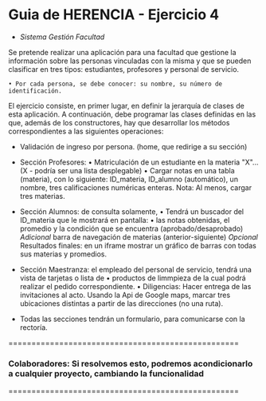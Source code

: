 # Guia de HERENCIA - Ejercicio 4

- *Sistema Gestión Facultad*

 Se pretende realizar una aplicación para una facultad que gestione la información sobre las personas 
 vinculadas con la misma y que se pueden clasificar en tres tipos: 
 estudiantes, profesores y personal de servicio. 

    • Por cada persona, se debe conocer: su nombre, su número de identificación. 

    
El ejercicio consiste, en primer lugar, en definir la jerarquía de clases de esta aplicación. 
A continuación, debe programar las clases definidas en las que, además de los constructores, 
hay que desarrollar los métodos correspondientes a las siguientes operaciones: 

* Validación de ingreso por persona. (home, que redirige a su sección)

* Sección Profesores: 
    • Matriculación de un estudiante en la materia "X"... (X - podría ser una lista desplegable)
    • Cargar notas en una tabla (materia), con lo siguiente:
        ID_materia, ID_alumno (automático), un nombre, tres calificaciones numéricas enteras.
    Nota: Al menos, cargar tres materias.

* Sección Alumnos: de consulta solamente, 
    • Tendrá un buscador del ID_materia que le mostrará en pantalla: 
    • las notas obtenidas, el promedio y la condición que se encuentra (aprobado/desaprobado)
    _Adicional_ barra de navegación de materias (anterior-siguiente)
    _Opcional_ Resultados finales: en un iframe mostrar un gráfico de barras con todas sus materias y promedios.
    

* Sección Maestranza: el empleado del personal de servicio, tendrá una vista de tarjetas o lista de 
    • productos de limmpieza de la cual podrá realizar el pedido correspondiente.
    • Diligencias: Hacer entrega de las invitaciones al acto.
    Usando la Api de Google maps, marcar tres ubicaciones distintas a partir de las direcciones (no una ruta).

* Todas las secciones tendrán un formulario, para comunicarse con la rectoría.

==================================================
### Colaboradores: Si resolvemos esto, podremos acondicionarlo a cualquier proyecto, cambiando la funcionalidad

==================================================
